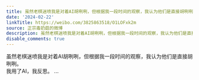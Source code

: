 ```yaml
---
title: 虽然老棋迷喷我是对着AI胡咧咧，但根据我一段时间的观察，我认为他们是直接胡咧咧。我用了AI，我反思。
date: '2024-02-22'
linkTitle: https://weibo.com/3825863518/O1LOFxk2m
source: 正宗毒奶菇的微博
description: 虽然老棋迷喷我是对着AI胡咧咧，但根据我一段时间的观察，我认为他们是直接胡咧咧。<br>我用了AI，我反思。  ...
disable_comments: true
---
```

虽然老棋迷喷我是对着AI胡咧咧，但根据我一段时间的观察，我认为他们是直接胡咧咧。<br>我用了AI，我反思。  ...